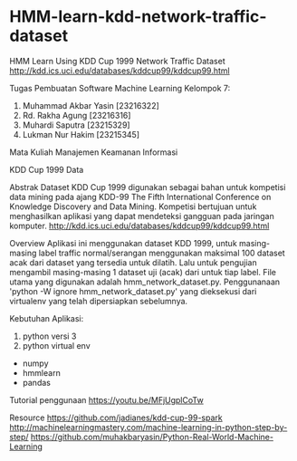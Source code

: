 # HMM-learn-kdd-network-traffic-dataset
HMM Learn Using KDD Cup 1999 Network Traffic Dataset
http://kdd.ics.uci.edu/databases/kddcup99/kddcup99.html

Tugas Pembuatan Software Machine Learning
Kelompok 7:
1. Muhammad Akbar Yasin [23216322]
2. Rd. Rakha Agung [23216316]
3. Muhardi Saputra [23215329]
4. Lukman Nur Hakim [23215345]

Mata Kuliah Manajemen Keamanan Informasi

KDD Cup 1999 Data

Abstrak
Dataset KDD Cup 1999 digunakan sebagai bahan untuk kompetisi data mining pada ajang KDD-99 The Fifth International Conference on Knowledge Discovery and Data Mining. Kompetisi bertujuan untuk menghasilkan aplikasi yang dapat mendeteksi gangguan pada jaringan komputer.
http://kdd.ics.uci.edu/databases/kddcup99/kddcup99.html

Overview
Aplikasi ini menggunakan dataset KDD 1999, untuk masing-masing label traffic normal/serangan menggunakan maksimal 100 dataset acak dari dataset yang tersedia untuk dilatih. Lalu untuk pengujian mengambil masing-masing 1 dataset uji (acak) dari untuk tiap label. File utama yang digunakan adalah hmm_network_dataset.py. 
Penggunanaan 'python -W ignore hmm_network_dataset.py'
yang dieksekusi dari virtualenv yang telah dipersiapkan sebelumnya.

Kebutuhan Aplikasi:
1. python versi 3
2. python virtual env
  - numpy
  - hmmlearn
  - pandas
  
 
Tutorial penggunaan
https://youtu.be/MFjUgplCoTw

Resource
https://github.com/jadianes/kdd-cup-99-spark
http://machinelearningmastery.com/machine-learning-in-python-step-by-step/
https://github.com/muhakbaryasin/Python-Real-World-Machine-Learning
